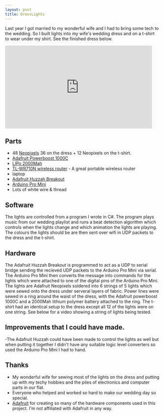 ```yaml
---
layout: post
title: DressLights
---
```


Last year I got married to my wonderful wife and I had to bring some tech to the
wedding. So I built lights into my wife's wedding dress and on a t-shirt to wear
under my shirt. See the finished dress below.
<iframe width="480" height="270" src="https://www.youtube.com/embed/Btj4zc9LLag" frameborder="0" allow="autoplay; encrypted-media" allowfullscreen></iframe>

## Parts
 * 48 [Neopixels](https://www.adafruit.com/product/1260)  36 on the dress + 12
   Neopixels on the t-shirt.
 * [Adafruit Powerboost 1000C](https://www.adafruit.com/product/2465)
 * [LIPo 2000Mah](https://www.adafruit.com/product/2011)
 * [TL-WR710N wireless router](http://uk.tp-link.com/products/details/TL-WR710N.html)  - A great portable wireless router
 * laptop
 * [Adafruit Huzzah Breakout](https://www.adafruit.com/product/2471)
 * [Arduino Pro Mini](https://www.arduino.cc/en/Main/ArduinoBoardProMini)
 * Lots of white wire & thread

## Software
The lights are controlled from a program I wrote in C#. The program plays music
from our wedding playlist and runs a beat detection algorithm which controls
when the lights change and which animation the lights are playing. The colours
the lights should be are then sent over wifi in UDP packets to the dress and the
t-shirt.

## Hardware
The Adafruit Huzzah Breakout is programmed to act as a UDP to serial bridge
sending the recieved UDP packets to the Arduino Pro Mini via serial.
The Arduino Pro Mini then converts the message into commands for the lights
which were attached to one of the digital pins of the Arduino Pro Mini.
The lights are Adafruit Neopixels soldered into 6 strings of 5 lights which were
sewed onto the dress under serveral layers of fabric.
Power lines were sewed in a ring around the waist of the dress, with the
Adafruit powerboost 1000C and a 2000Mah lithium polymer battery attached to the
ring.
The t-shirt had an identical setup to the dress except all 12 of the lights were
on one string.
See below for a video showing a string of lights being tested.

## Improvements that I could have made.
-The Adafruit Huzzah could have been made to control the lights as well but when
putting it together I didn't have any suitable logic level converters so used
the Arduino Pro Mini I had to hand.

## Thanks
 * My wonderful wife for sewing most of the lights on the dress and putting up
   with my techy hobbies and the piles of electronics and computer parts in our
   flat.
 * Everyone who helped and worked so hard to make our wedding day so special.
 * [Adafruit](https://www.adafruit.com)  for creating so many of the hardware
   components used in this project. I'm not affiliated with Adafruit in any way.